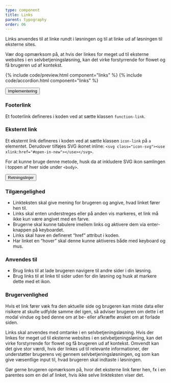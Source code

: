 ```yaml
---
type: component
title: Links
parent: typography
order: 06
---
```


<p class="font-lead">Links anvendes til at linke rundt i løsningen og til at linke ud af løsningen til eksterne sites.</p>
<p>Vær dog opmærksom på, at hvis der linkes for meget ud til eksterne websites i en selvbetjeningsløsning, kan det virke forstyrrende for flowet og få brugeren ud af kontekst.</p>

{% include code/preview.html component="links" %}
{% include code/accordion.html component="links" %}
<div class="accordion-bordered">
  <button class="button-unstyled accordion-button"
      aria-expanded="false" aria-controls="links-docs-tech">
    Implementering
  </button>
  <div id="links-docs-tech" aria-hidden="true" class="accordion-content">
     <article>
        <section>
            <h3 class="h4">Footerlink</h3>
            <p>Et footerlink defineres i koden ved at sætte klassen <code>function-link</code>.</p>
            <h3 class="h4">Eksternt link</h3>
            <p>Et eksternt link defineres i koden ved at sætte klassen <code>icon-link</code> på <code>a</code> elementet. Derudover tilføjes SVG ikonet inline: <code>&lt;svg class="icon-svg"&gt;&lt;use xlink:href="#open-in-new"&gt;&lt;/use&gt;&lt;/svg&gt;</code>.</p>
            <p>For at kunne bruge denne metode, husk da at inkludere SVG ikon samlingen i toppen af hver side under <code>&lt;body&gt;</code>.</p>
        </section>
     </article>
  </div>
</div>
<div class="accordion-bordered">
  <button class="button-unstyled accordion-button"
      aria-expanded="true" aria-controls="typolinks-docs">
    Retningslinjer
  </button>
  <div id="typolinks-docs" aria-hidden="false" class="accordion-content">
    <article>
      <section>
        <h3 class="h4">Tilgængelighed</h3>
          <ul>
              <li>Linkteksten skal give mening for brugeren og angive, hvad linket fører hen til.</li>
              <li>Links skal enten understreges eller på anden vis markeres, et link må ikke kun være angivet med en farve.</li>
              <li>Brugerne skal kunne tabulere imellem links og aktivere dem via enter-knappen på keyboardet.</li>
              <li>Links skal have en defineret “href” attribut i koden.</li>
              <li>Har linket en “hover” skal denne kunne aktiveres både med keyboard og mus.</li>
          </ul>
      </section>
      <section>
        <h3 class="h4">Anvendes til</h3>
        <ul>
            <li>Brug links til at lade brugeren navigere til andre sider i din løsning.</li>
            <li>Brug links til at linke til sider uden for din løsning og husk at markere dette med et ikon.</li>
        </ul>
        <h3 class="h4">Brugervenlighed</h3>
        <p>Hvis et link fører væk fra den aktuelle side og brugeren kan miste data eller risikere at skulle udfylde samme del igen, så adviser brugeren om dette i et modal vindue og bed denne om at be- eller afkræfte ønsket om at forlade siden.</p>
        <p>Links skal anvendes med omtanke i en selvbetjeningsløsning. Hvis der linkes for meget ud til eksterne websites i en selvbetjeningsløning, kan det virke forstyrrende for flowet og få brugeren ud af kontekst. Omvendt kan det give stor værdi, hvis der linkes ud til relevante informationer, der understøtter brugerens vej gennem selvbetjeningsløsningen, og som kan give væsentlige input til, hvad brugeren skal indtaste i løsningen.</p>
        <p>Gør gerne brugeren opmærksom på, hvor det eksterne link fører hen, fx i en parentes som en del af linket, hvis ikke selve linkteksten viser det.</p>
      </section>
    </article>
  </div>
</div>